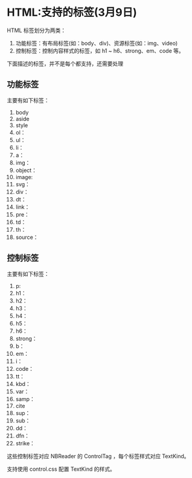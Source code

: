 # HTML:支持的标签(3月9日)

HTML 标签划分为两类：

1. 功能标签：有布局标签(如：body、div)、资源标签(如：img、video)
2. 控制标签：控制内容样式的标签，如 h1 ~ h6、strong、em、code 等。

下面描述的标签，并不是每个都支持，还需要处理

## 功能标签

主要有如下标签：

1. body
2. aside
3. style
4. ol：
5. ul：
6. li：
7. a：
8. img：
9. object：
10. image:
11. svg：
12. div：
13. dt：
14. link：
15. pre：
16. td：
17. th：
19. source：

## 控制标签

主要有如下标签：

1. p:
2. h1：
3. h2：
4. h3：
5. h4：
6. h5：
7. h6：
8. strong：
9. b：
10. em：
11. i：
12. code：
13. tt：
14. kbd：
15. var：
16. samp：
17. cite
18. sup：
19. sub：
20. dd：
21. dfn：
22. strike：

这些控制标签对应 NBReader 的 ControlTag ，每个标签样式对应 TextKind。

支持使用 control.css 配置 TextKind 的样式。